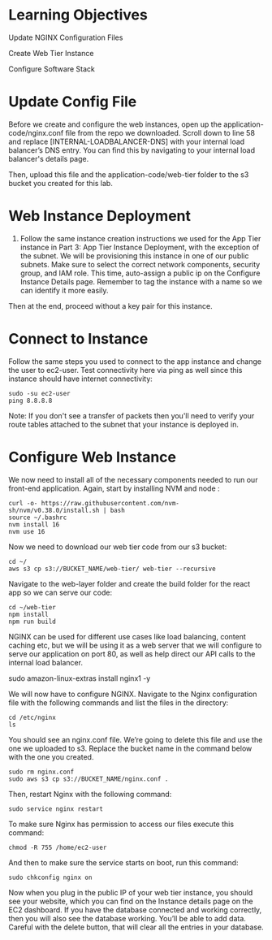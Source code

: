 # Learning Objectives
Update NGINX Configuration Files

Create Web Tier Instance

Configure Software Stack

# Update Config File

Before we create and configure the web instances, open up the application-code/nginx.conf file from the repo we downloaded. Scroll down to line 58 and replace [INTERNAL-LOADBALANCER-DNS] with your internal load balancer’s DNS entry. You can find this by navigating to your internal load balancer's details page.

Then, upload this file and the application-code/web-tier folder to the s3 bucket you created for this lab.

# Web Instance Deployment

1. Follow the same instance creation instructions we used for the App Tier instance in Part 3: App Tier Instance Deployment, with the exception of the subnet. We will be provisioning this instance in one of our public subnets. Make sure to select the correct network components, security group, and IAM role. This time, auto-assign a public ip on the Configure Instance Details page. Remember to tag the instance with a name so we can identify it more easily.

Then at the end, proceed without a key pair for this instance.

# Connect to Instance

Follow the same steps you used to connect to the app instance and change the user to ec2-user. Test connectivity here via ping as well since this instance should have internet connectivity:
```
sudo -su ec2-user 
ping 8.8.8.8
```
Note: If you don't see a transfer of packets then you'll need to verify your route tables attached to the subnet that your instance is deployed in.

# Configure Web Instance

We now need to install all of the necessary components needed to run our front-end application. Again, start by installing NVM and node :
```
curl -o- https://raw.githubusercontent.com/nvm-sh/nvm/v0.38.0/install.sh | bash
source ~/.bashrc
nvm install 16
nvm use 16
```
Now we need to download our web tier code from our s3 bucket:
```
cd ~/
aws s3 cp s3://BUCKET_NAME/web-tier/ web-tier --recursive
```
Navigate to the web-layer folder and create the build folder for the react app so we can serve our code:
```
cd ~/web-tier
npm install 
npm run build
```
NGINX can be used for different use cases like load balancing, content caching etc, but we will be using it as a web server that we will configure to serve our application on port 80, as well as help direct our API calls to the internal load balancer.

sudo amazon-linux-extras install nginx1 -y

We will now have to configure NGINX. Navigate to the Nginx configuration file with the following commands and list the files in the directory:
```
cd /etc/nginx
ls
```
You should see an nginx.conf file. We’re going to delete this file and use the one we uploaded to s3. Replace the bucket name in the command below with the one you created.
```
sudo rm nginx.conf
sudo aws s3 cp s3://BUCKET_NAME/nginx.conf .
```
Then, restart Nginx with the following command:

```
sudo service nginx restart
```
To make sure Nginx has permission to access our files execute this command:
```
chmod -R 755 /home/ec2-user
```
And then to make sure the service starts on boot, run this command:

```
sudo chkconfig nginx on
```
Now when you plug in the public IP of your web tier instance, you should see your website, which you can find on the Instance details page on the EC2 dashboard. If you have the database connected and working correctly, then you will also see the database working. You’ll be able to add data. Careful with the delete button, that will clear all the entries in your database.

